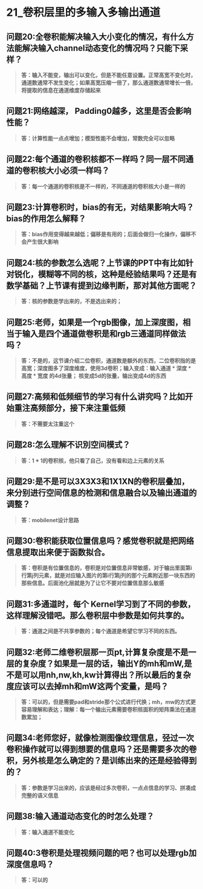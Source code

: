 # 21_卷积层里的多输入多输出通道

## 问题20:全卷积能解决输入大小变化的情况，有什么方法能解决输入channel动态变化的情况吗？只能下采样？

> **答：输入不能变，输出可以变化，但是不能任意设置。正常高宽不变化时，通道数通常不发生变化；如果高宽压缩一倍了，那么通道数通常增长一倍，将提取的信息在通道维度存储起来**

## 问题21:网络越深， Padding0越多，这里是否会影响性能？

> **答：计算性能一点点增加；模型性能不会增加，常数完全可以忽略**

## 问题22:每个通道的卷积核都不ー样吗？同一层不同通道的卷积核大小必须一样吗？

> **答：每一个通道的卷积核是不一样的，不同通道的卷积核大小是一样的**

## 问题23:计算卷积时，bias的有无，对结果影响大吗？bias的作用怎么解释？

> **答：bias作用变得越来越低；偏移是有用的；后面会做归一化操作，偏移不会产生很大影响**

## 问题24:核的参数怎么选呢？上节课的PPT中有比如针对锐化，模糊等不同的核，这种是经验结果吗？还是有数学基础？上节课有提到边缘判断，那对其他方面呢？

> **答：核的参数是学出来的，不是选出来的；**

## 问题25:老师，如果是一个rgb图像，加上深度图，相当于输入是四个通道做卷积是和rgb三通道同样做法吗？

> **答：不是的，这节课介绍二位卷积，通道数是额外的东西，二位卷积指的是高宽；深度图多了深度维度，使用3d卷积；输入变成：输入通道 * 深度 * 高度 * 宽度 的4d张量； 核变成5d的张量，输出变成4d的东西**

## 问题27:高频和低频细节的学习有什么讲究吗？比如开始重注高频部分，接下来注重低频

> **答：不需要太注重这个**

## 问题28:怎么理解不识別空间模式？

> **答：1 * 1的卷积核，他只看了自己，没有看和边上元素的关系**

## 问题29:是不是可以3X3X3和1X1XN的卷积层叠加，来分别进行空间信息的检测和信息融合以及输出通道的调整？

> **答：mobilenet设计思路**

## 问题30:卷积能获取位置信息吗？感觉卷积就是把网络信息提取出来便于函数拟合。

> **答：卷积是有位置信息的，卷积是对位置信息非常敏感，对于输出里面第i行第j列元素，就是对应输入图片的第i行第j列的那个元素附近那一块东西的那些信息。后面池化层就是为了让它不要对位置信息那么敏感**

## 问题31:多通道时，每个 Kernel学习到了不同的参数，这样理解没错吧。那么卷积层中参数是如何共享的。

> **答：通道之间是不共享参数的；每个通道是希望它学习不同的东西。**

## 问题32:老师二维卷积层那一页pt,计算复杂度是不是一层的复杂度？如果是一层的话，输出Y的mh和mW,是不是可以用nh,nw,kh,kw计算得出？所以最后的复杂度应该可以去掉mh和mW这两个変量，是吗？

> **答：可以的，但是需要pad和stride那个公式进行代换；mh，mw的方式更容易理解和表达；理解：每一个输出元素需要卷积核面积的矩阵乘法在通道数累加；**

## 问题34:老师您好，就像检测图像纹理信息，弪过一次卷积操作就可以得到想要的信息吗？还是需要多次的卷积，另外核是怎么确定的？是训练出来的还是经验得到的？

> **答：参数是学习出来的，应该是经过多次卷积，一点点信息的学习、拼凑成完整的语义信息**

## 问题38:输入通道动态变化的时怎么处理？

> **答：输入通道不能变化**

## 问题40:3卷积是处理视频问题的吧？也可以处理rgb加深度信息吗？

> **答：可以的**